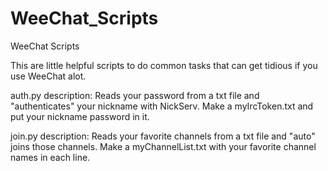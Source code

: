 # WeeChat_Scripts
WeeChat Scripts

This are little helpful scripts to do common tasks that can get tidious if you use WeeChat alot.

auth.py description:
Reads your password from a txt file and "authenticates" your nickname with NickServ.
Make a myIrcToken.txt and put your nickname password in it.

join.py description:
Reads your favorite channels from a txt file and "auto" joins those channels.
Make a myChannelList.txt with your favorite channel names in each line.
